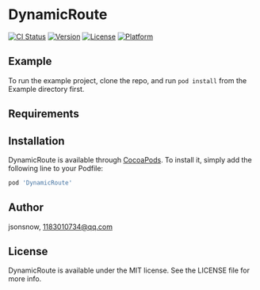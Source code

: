 # DynamicRoute

[![CI Status](https://img.shields.io/travis/jsonsnow/DynamicRoute.svg?style=flat)](https://travis-ci.org/jsonsnow/DynamicRoute)
[![Version](https://img.shields.io/cocoapods/v/DynamicRoute.svg?style=flat)](https://cocoapods.org/pods/DynamicRoute)
[![License](https://img.shields.io/cocoapods/l/DynamicRoute.svg?style=flat)](https://cocoapods.org/pods/DynamicRoute)
[![Platform](https://img.shields.io/cocoapods/p/DynamicRoute.svg?style=flat)](https://cocoapods.org/pods/DynamicRoute)

## Example

To run the example project, clone the repo, and run `pod install` from the Example directory first.

## Requirements

## Installation

DynamicRoute is available through [CocoaPods](https://cocoapods.org). To install
it, simply add the following line to your Podfile:

```ruby
pod 'DynamicRoute'
```

## Author

jsonsnow, 1183010734@qq.com

## License

DynamicRoute is available under the MIT license. See the LICENSE file for more info.
